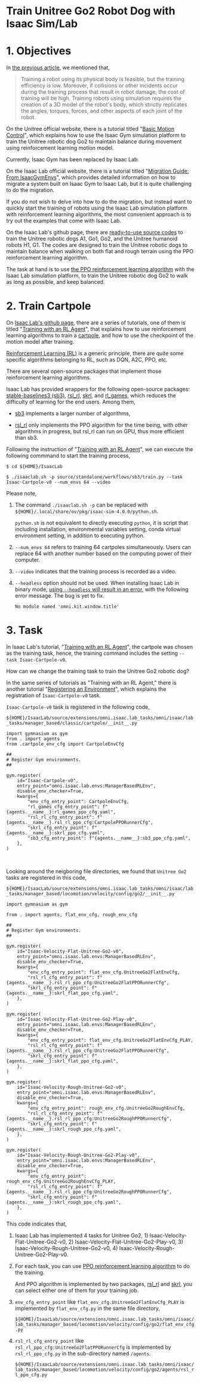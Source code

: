 # Train Unitree Go2 Robot Dog with Isaac Sim/Lab

# 1. Objectives

In [the previous article](https://github.com/housework-robot/main/blob/main/S04_RL_for_unitree/S04E01_Isaac_sim_lab_installation.md), we mentioned that, 

> Training a robot using its physical body is feasible, but the training efficiency is low.
> Moreover, if collisions or other incidents occur during the training process that result in robot damage, the cost of training will be high.
> Training robots using simulation requires the creation of a 3D model of the robot's body, which strictly replicates the angles, torques, forces, and other aspects of each joint of the robot.

On the Unitree official website, there is a tutorial titled "[Basic Motion Control](https://support.unitree.com/home/en/developer/Basic_motion_control)", which explains how to use the Isaac Gym simulation platform to train the Unitree robotic dog Go2 to maintain balance during movement using reinforcement learning motion model.

Currently, Isaac Gym has been replaced by Isaac Lab.

On the Isaac Lab official website, there is a tutorial titled "[Migration Guide: From IsaacGymEnvs](https://isaac-sim.github.io/IsaacLab/source/migration/migrating_from_isaacgymenvs.html)", which provides detailed information on how to migrate a system built on Isaac Gym to Isaac Lab, but it is quite challenging to do the migration.

If you do not wish to delve into how to do the migration, but instead want to quickly start the training of robots using the Isaac Lab simulation platform with reinforcement learning algorithms, the most convenient approach is to try out the examples that come with Isaac Lab.

On the Isaac Lab's github page, there are [ready-to-use source codes](https://github.com/isaac-sim/IsaacLab/tree/main/source/extensions/omni.isaac.lab_tasks/omni/isaac/lab_tasks/manager_based/locomotion/velocity/config) to train the Unitree robotic dogs A1, Go1, Go2, and the Unitree humanoid robots H1, G1. The codes are designed to train the Unitree robotic dogs to maintain balance when walking on both flat and rough terrain using the PPO reinforcement learning algorithm.

The task at hand is to use [the PPO reinforcement learning algorithm](https://en.wikipedia.org/wiki/Proximal_policy_optimization) with the Isaac Lab simulation platform, to train the Unitree robotic dog Go2 to walk as long as possible, and keep balanced.


# 2. Train Cartpole

On [Isaac Lab's github page](https://isaac-sim.github.io/IsaacLab), there are a series of tutorials, one of them is titled "[Training with an RL Agent](https://isaac-sim.github.io/IsaacLab/source/tutorials/03_envs/run_rl_training.html)", that explains how to use reinforcement learning algorithms to train a [cartpole](https://www.youtube.com/watch?v=JNKvJEzuNsc), and how to use the checkpoint of the motion model after training.

[Reinforcement Learning (RL)](https://en.wikipedia.org/wiki/Reinforcement_learning) is a generic principle, there are quite some specific algorithms belonging to RL, such as DQN, A2C, PPO, etc.

There are several open-source packages that implement those reinforcement learning algorithms.

Isaac Lab has provided wrappers for the following open-source packages: [stable-baselines3 (sb3)](https://github.com/DLR-RM/stable-baselines3), [rsl_rl](https://github.com/leggedrobotics/rsl_rl), [skrl](https://skrl.readthedocs.io/en/latest/), and [rl_games](https://github.com/Denys88/rl_games), which reduces the difficulty of learning for the end users. Among them,

- [sb3](https://github.com/DLR-RM/stable-baselines3) implements a larger number of algorithms,
  
- [rsl_rl](https://github.com/leggedrobotics/rsl_rl)  only implements the PPO algorithm for the time being, with other algorithms in progress, but rsl_rl can run on GPU, thus more efficient than sb3.


Following the instruction of "[Training with an RL Agent](https://isaac-sim.github.io/IsaacLab/source/tutorials/03_envs/run_rl_training.html)", we can execute the following commmand to start the training process, 

~~~
$ cd ${HOME}/IsaacLab

$ ./isaaclab.sh -p source/standalone/workflows/sb3/train.py --task Isaac-Cartpole-v0 --num_envs 64 --video
~~~

Please note,

1. The command `./isaaclab.sh -p` can be replaced with `${HOME}/.local/share/ov/pkg/isaac-sim-4.0.0/python.sh`.
   
    `python.sh` is not equivalent to directly executing `python`, it is script that including installation, environmental variables setting, conda virtual environment setting, in addition to executing python.
  
2. `--num_envs 64` refers to training 64 cartpoles simultaneously. Users can replace 64 with another number based on the computing power of their computer.
   
3. `--video` indicates that the training process is recorded as a video.
   
4. `--headless` option should not be used. When installing Isaac Lab in binary mode, [using `--headless` will result in an error](https://github.com/isaac-sim/IsaacLab/issues/878), with the following error message. The bug is yet to fix. 

    ~~~
    No module named 'omni.kit.window.title'
    ~~~


# 3. Task

In Isaac Lab's tutorial, "[Training with an RL Agent](https://isaac-sim.github.io/IsaacLab/source/tutorials/03_envs/run_rl_training.html)", the cartpole was chosen as the training task, hence, the training command includes the setting `--task Isaac-Cartpole-v0`.

How can we change the training task to train the Unitree Go2 robotic dog?

In the same series of tutorials as "Training with an RL Agent," there is another tutorial "[Registering an Environment](https://isaac-sim.github.io/IsaacLab/source/tutorials/03_envs/register_rl_env_gym.html)",  which explains the registration of `Isaac-Cartpole-v0` task.

`Isaac-Cartpole-v0` task is registered in the following code, 

`${HOME}/IsaacLab/source/extensions/omni.isaac.lab_tasks/omni/isaac/lab_tasks/manager_based/classic/cartpole/__init__.py` 

~~~
import gymnasium as gym
from . import agents
from .cartpole_env_cfg import CartpoleEnvCfg

##
# Register Gym environments.
##

gym.register(
    id="Isaac-Cartpole-v0",
    entry_point="omni.isaac.lab.envs:ManagerBasedRLEnv",
    disable_env_checker=True,
    kwargs={
        "env_cfg_entry_point": CartpoleEnvCfg,
        "rl_games_cfg_entry_point": f"{agents.__name__}:rl_games_ppo_cfg.yaml",
        "rsl_rl_cfg_entry_point": f"{agents.__name__}.rsl_rl_ppo_cfg:CartpolePPORunnerCfg",
        "skrl_cfg_entry_point": f"{agents.__name__}:skrl_ppo_cfg.yaml",
        "sb3_cfg_entry_point": f"{agents.__name__}:sb3_ppo_cfg.yaml",
    },
)
~~~

&nbsp;

Looking around the neigboring file directories, we found that `Unitree Go2` tasks are registered in this code, 

`${HOME}/IsaacLab/source/extensions/omni.isaac.lab_tasks/omni/isaac/lab_tasks/manager_based/locomotion/velocity/config/go2/__init__.py`

~~~
import gymnasium as gym

from . import agents, flat_env_cfg, rough_env_cfg

##
# Register Gym environments.
##

gym.register(
    id="Isaac-Velocity-Flat-Unitree-Go2-v0",
    entry_point="omni.isaac.lab.envs:ManagerBasedRLEnv",
    disable_env_checker=True,
    kwargs={
        "env_cfg_entry_point": flat_env_cfg.UnitreeGo2FlatEnvCfg,
        "rsl_rl_cfg_entry_point": f"{agents.__name__}.rsl_rl_ppo_cfg:UnitreeGo2FlatPPORunnerCfg",
        "skrl_cfg_entry_point": f"{agents.__name__}:skrl_flat_ppo_cfg.yaml",
    },
)

gym.register(
    id="Isaac-Velocity-Flat-Unitree-Go2-Play-v0",
    entry_point="omni.isaac.lab.envs:ManagerBasedRLEnv",
    disable_env_checker=True,
    kwargs={
        "env_cfg_entry_point": flat_env_cfg.UnitreeGo2FlatEnvCfg_PLAY,
        "rsl_rl_cfg_entry_point": f"{agents.__name__}.rsl_rl_ppo_cfg:UnitreeGo2FlatPPORunnerCfg",
        "skrl_cfg_entry_point": f"{agents.__name__}:skrl_flat_ppo_cfg.yaml",
    },
)

gym.register(
    id="Isaac-Velocity-Rough-Unitree-Go2-v0",
    entry_point="omni.isaac.lab.envs:ManagerBasedRLEnv",
    disable_env_checker=True,
    kwargs={
        "env_cfg_entry_point": rough_env_cfg.UnitreeGo2RoughEnvCfg,
        "rsl_rl_cfg_entry_point": f"{agents.__name__}.rsl_rl_ppo_cfg:UnitreeGo2RoughPPORunnerCfg",
        "skrl_cfg_entry_point": f"{agents.__name__}:skrl_rough_ppo_cfg.yaml",
    },
)

gym.register(
    id="Isaac-Velocity-Rough-Unitree-Go2-Play-v0",
    entry_point="omni.isaac.lab.envs:ManagerBasedRLEnv",
    disable_env_checker=True,
    kwargs={
        "env_cfg_entry_point": rough_env_cfg.UnitreeGo2RoughEnvCfg_PLAY,
        "rsl_rl_cfg_entry_point": f"{agents.__name__}.rsl_rl_ppo_cfg:UnitreeGo2RoughPPORunnerCfg",
        "skrl_cfg_entry_point": f"{agents.__name__}:skrl_rough_ppo_cfg.yaml",
    },
)
~~~

This code indicates that, 

1. Isaac Lab has implemented 4 tasks for Unitree Go2, 1) Isaac-Velocity-Flat-Unitree-Go2-v0, 2) Isaac-Velocity-Flat-Unitree-Go2-Play-v0, 3) Isaac-Velocity-Rough-Unitree-Go2-v0, 4) Isaac-Velocity-Rough-Unitree-Go2-Play-v0.

2. For each task, you can use [PPO reinforcement learning algorithm](https://en.wikipedia.org/wiki/Proximal_policy_optimization) to do the training.

    And PPO algorithm is implemented by two packages, [rsl_rl](https://github.com/leggedrobotics/rsl_rl) and [skrl](https://skrl.readthedocs.io/en/latest/), you can select either one of them for your training job.

3. `env_cfg_entry_point` like `flat_env_cfg.UnitreeGo2FlatEnvCfg_PLAY` is implemented by `flat_env_cfg.py` in the same file directory,

   `${HOME}/IsaacLab/source/extensions/omni.isaac.lab_tasks/omni/isaac/lab_tasks/manager_based/locomotion/velocity/config/go2/flat_env_cfg.py` 

4. `rsl_rl_cfg_entry_point` like `rsl_rl_ppo_cfg:UnitreeGo2FlatPPORunnerCfg` is implemented by `rsl_rl_ppo_cfg.py` in the sub-directory named `/agents`.

    `${HOME}/IsaacLab/source/extensions/omni.isaac.lab_tasks/omni/isaac/lab_tasks/manager_based/locomotion/velocity/config/go2/agents/rsl_rl_ppo_cfg.py`   
   
